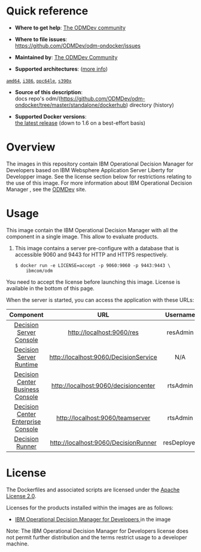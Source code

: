 
# Quick reference

-	**Where to get help**:   [The ODMDev community](https://developer.ibm.com/odm/)

-	**Where to file issues**:  
  https://github.com/ODMDev/odm-ondocker/issues

-	**Maintained by**:   [The ODMDev Community](https://github.com/ODMDev)

-	**Supported architectures**:  ([more info](https://github.com/docker-library/official-images#architectures-other-than-amd64))

  [`amd64`](https://hub.docker.com/r/amd64/websphere-liberty/), [`i386`](https://hub.docker.com/r/i386/websphere-liberty/), [`ppc64le`](https://hub.docker.com/r/ppc64le/websphere-liberty/), [`s390x`](https://hub.docker.com/r/s390x/websphere-liberty/)

  -	**Source of this description**:  
  docs repo's odm/(https://github.com/ODMDev/odm-ondocker/tree/master/standalone/dockerhub) directory (history)

  -	**Supported Docker versions**:  
  	[the latest release](https://github.com/docker/docker-ce/releases/latest) (down to 1.6 on a best-effort basis)

  # Overview

  The images in this repository contain IBM Operational Decision Manager for Developers based on IBM Websphere Application Server Liberty for Developper image. See the license section below for restrictions relating to the use of this image. For more information about  IBM Operational Decision Manager , see the [ODMDev](https://www.ibm.com/support/knowledgecenter/en/SSQP76_8.9.1/com.ibm.odm.dserver.rules.tutorials/tut_gs_topics/odm_dserver_rules_gs.html) site.


  # Usage

This image contain the IBM Operational Decision Manager with all the component in a single image.
This allow to evaluate products.

1.	This  image contains a server pre-configure with a database that is accessible  9060 and 9443 for HTTP and HTTPS respectively.

  	```console
  	$ docker run -e LICENSE=accept -p 9060:9060 -p 9443:9443 \
  	    ibmcom/odm
  	```
You need to accept the license before launching this image. License is available in the bottom of this page.

When the server is started, you can access the application with these URLs:

|Component|URL|Username|Password|
|:-----:|:-----:|:-----:|:-----:|
| [Decision Server Console](http://localhost:9060/res) | <http://localhost:9060/res> |resAdmin|resAdmin|
| [Decision Server Runtime](http://localhost:9060/DecisionService) |<http://localhost:9060/DecisionService> |N/A|N/A|
| [Decision Center Business Console]( http://localhost:9060/decisioncenter) |  <http://localhost:9060/decisioncenter> |rtsAdmin|rtsAdmin|
| [Decision Center Enterprise Console]( http://localhost:9060/teamserver) |  <http://localhost:9060/teamserver> |rtsAdmin|rtsAdmin|
| [Decision Runner]( http://localhost:9060/DecisionRunner) |  <http://localhost:9060/DecisionRunner> |resDeployer|resDeployer|


  # License

  The Dockerfiles and associated scripts are licensed under the [Apache License 2.0](http://www.apache.org/licenses/LICENSE-2.0.html).

  Licenses for the products installed within the images are as follows:
  -	[IBM Operational Decision Manager for Developers ](https://raw.githubusercontent.com/ODMDev/odm-ondocker/master/standalone/licenses/Lic_en.txt) in the  image

Note: The IBM Operational Decision Manager for Developers license does not permit further distribution and the terms restrict usage to a developer machine.
